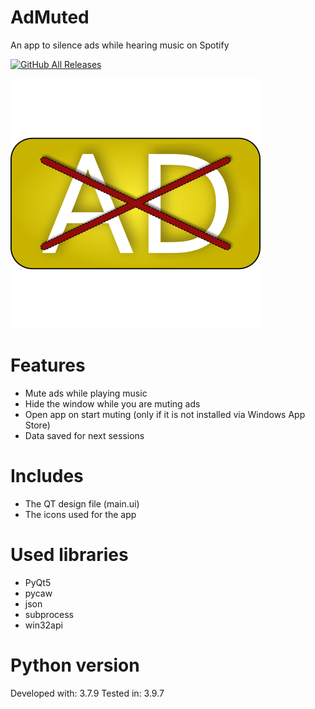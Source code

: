 # AdMuted
 An app to silence ads while hearing music on Spotify  
 
 [![GitHub All Releases](https://img.shields.io/github/downloads/g5fighter/AdMuted/total)](https://github.com/g5fighter/AdMuted/releases)
 
 ![icon](https://raw.githubusercontent.com/g5fighter/AdMuted/main/iconadmuted.png)

# Features
- Mute ads while playing music  
- Hide the window while you are muting ads  
- Open app on start muting (only if it is not installed via Windows App Store)  
- Data saved for next sessions  

# Includes
- The QT design file (main.ui)  
- The icons used for the app

# Used libraries
- PyQt5  
- pycaw  
- json  
- subprocess  
- win32api  

# Python version
Developed with: 3.7.9
Tested in: 3.9.7

